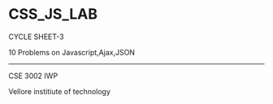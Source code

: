 # CSS_JS_LAB


CYCLE SHEET-3

10 Problems on Javascript,Ajax,JSON 
*******************************************************************************************

CSE 3002 IWP

Vellore institiute of technology

